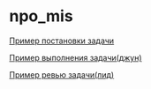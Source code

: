 # npo_mis

[Пример постановки задачи](https://github.com/ivanakhmetev/npo_mis/blob/065660e178b2dad2f6b68aba4e8a278dbab62803/task_example.md)

[Пример выполнения задачи(джун)](https://github.com/ivanakhmetev/npo_mis/blob/065660e178b2dad2f6b68aba4e8a278dbab62803/combiner.py)

[Пример ревью задачи(лид)](https://github.com/ivanakhmetev/npo_mis/blob/065660e178b2dad2f6b68aba4e8a278dbab62803/combiner_review.py) 

